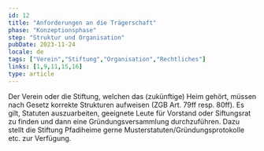 ```yaml
---
id: 12
title: "Anforderungen an die Trägerschaft"
phase: "Konzeptionsphase"
step: "Struktur und Organisation"
pubDate: 2023-11-24
locale: de
tags: ["Verein","Stiftung","Organisation","Rechtliches"]
links: [1,9,11,15,16]
type: article
---
```


Der Verein oder die Stiftung, welchen das (zukünftige) Heim gehört, müssen nach Gesetz korrekte Strukturen aufweisen (ZGB Art. 79ff resp. 80ff). Es gilt, Statuten auszuarbeiten, geeignete Leute für Vorstand oder Siftungsrat zu finden und dann eine Gründungsversammlung durchzuführen. Dazu stellt die Stiftung Pfadiheime gerne Musterstatuten/Gründungsprotokolle etc. zur Verfügung.
